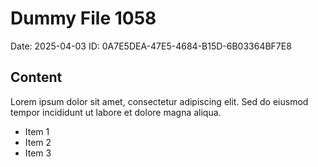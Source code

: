 # Dummy File 1058

Date: 2025-04-03
ID: 0A7E5DEA-47E5-4684-B15D-6B03364BF7E8

## Content

Lorem ipsum dolor sit amet, consectetur adipiscing elit.
Sed do eiusmod tempor incididunt ut labore et dolore magna aliqua.

* Item 1
* Item 2
* Item 3
